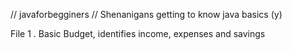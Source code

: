 // javaforbegginers
// Shenanigans getting to know java basics (y)

File 1 . Basic Budget, identifies income, expenses and savings

